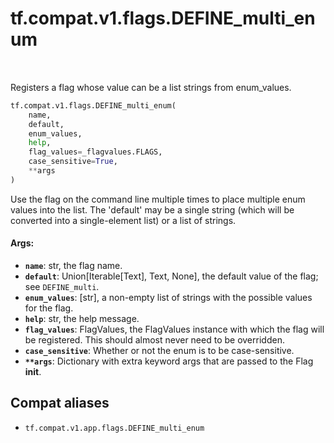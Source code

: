 <div itemscope itemtype="http://developers.google.com/ReferenceObject">
<meta itemprop="name" content="tf.compat.v1.flags.DEFINE_multi_enum" />
<meta itemprop="path" content="Stable" />
</div>

# tf.compat.v1.flags.DEFINE_multi_enum

<!-- Insert buttons and diff -->

<table class="tfo-notebook-buttons tfo-api" align="left">
</table>



Registers a flag whose value can be a list strings from enum_values.

``` python
tf.compat.v1.flags.DEFINE_multi_enum(
    name,
    default,
    enum_values,
    help,
    flag_values=_flagvalues.FLAGS,
    case_sensitive=True,
    **args
)
```



<!-- Placeholder for "Used in" -->

Use the flag on the command line multiple times to place multiple
enum values into the list.  The 'default' may be a single string
(which will be converted into a single-element list) or a list of
strings.

#### Args:


* <b>`name`</b>: str, the flag name.
* <b>`default`</b>: Union[Iterable[Text], Text, None], the default value of the flag;
    see `DEFINE_multi`.
* <b>`enum_values`</b>: [str], a non-empty list of strings with the possible values for
    the flag.
* <b>`help`</b>: str, the help message.
* <b>`flag_values`</b>: FlagValues, the FlagValues instance with which the flag will
    be registered. This should almost never need to be overridden.
* <b>`case_sensitive`</b>: Whether or not the enum is to be case-sensitive.
* <b>`**args`</b>: Dictionary with extra keyword args that are passed to the
    Flag __init__.

## Compat aliases

* `tf.compat.v1.app.flags.DEFINE_multi_enum`

